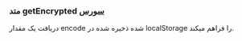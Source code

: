 <h3>
متد getEncrypted
<a class="ext-link" href="module-classes_Storage.html#line98" >سورس</a>
</h3>

دریافت یک مقدار encode شده ذخیره شده در localStorage را فراهم میکند.

